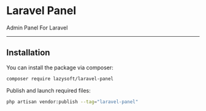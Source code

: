 # Laravel Panel
Admin Panel For Laravel

---

## Installation
You can install the package via composer:
```bash
composer require lazysoft/laravel-panel
```

Publish and launch required files:

```bash
php artisan vendor:publish --tag="laravel-panel"
```